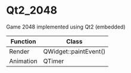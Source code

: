 # Qt2_2048
Game 2048 implemented using Qt2 (embedded)  
  
Function | Class
-------|---------------
Render | QWidget::paintEvent()
Animation | QTimer
